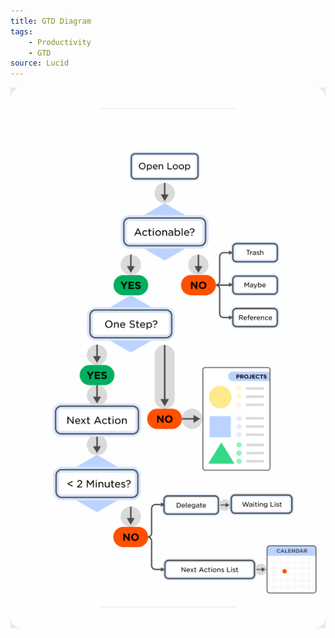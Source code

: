 ```yaml
---
title: GTD Diagram
tags:
    - Productivity
    - GTD
source: Lucid
---
```

![](IMG_2F41F9C2A785-1.jpeg)